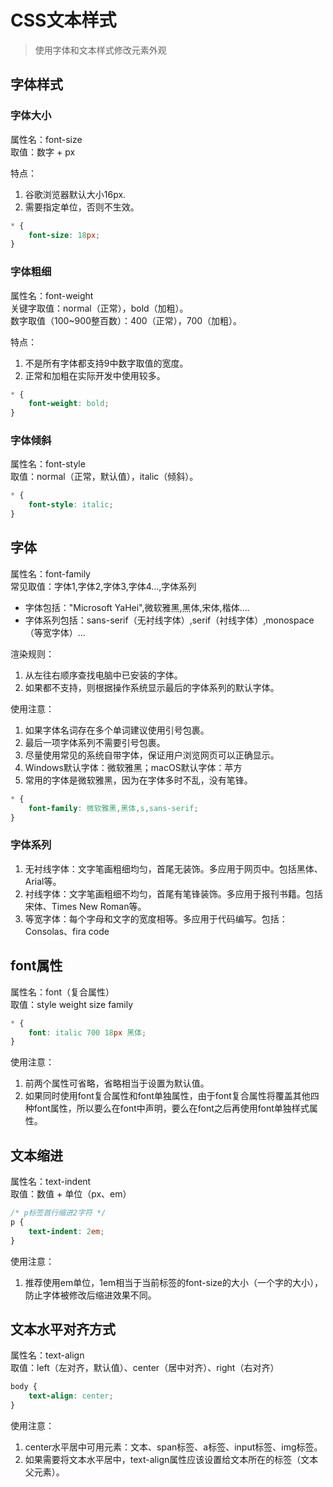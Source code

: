 # CSS文本样式

> 使用字体和文本样式修改元素外观

## 字体样式

### 字体大小
属性名：font-size  
取值：数字 + px  

特点：  
1. 谷歌浏览器默认大小16px.
2. 需要指定单位，否则不生效。

```css
* {
    font-size: 18px;
}
```

### 字体粗细
属性名：font-weight  
关键字取值：normal（正常），bold（加粗）。  
数字取值（100~900整百数）：400（正常），700（加粗）。  

特点：
1. 不是所有字体都支持9中数字取值的宽度。
2. 正常和加粗在实际开发中使用较多。

```css
* {
    font-weight: bold;
}
```

### 字体倾斜
属性名：font-style  
取值：normal（正常，默认值），italic（倾斜）。  

```css
* {
    font-style: italic;
}
```

## 字体
属性名：font-family  
常见取值：字体1,字体2,字体3,字体4...,字体系列  
- 字体包括："Microsoft YaHei",微软雅黑,黑体,宋体,楷体....
- 字体系列包括：sans-serif（无衬线字体）,serif（衬线字体）,monospace（等宽字体）...

渲染规则：
1. 从左往右顺序查找电脑中已安装的字体。
2. 如果都不支持，则根据操作系统显示最后的字体系列的默认字体。

使用注意：
1. 如果字体名词存在多个单词建议使用引号包裹。
2. 最后一项字体系列不需要引号包裹。
3. 尽量使用常见的系统自带字体，保证用户浏览网页可以正确显示。
4. Windows默认字体：微软雅黑；macOS默认字体：苹方
5. 常用的字体是微软雅黑，因为在字体多时不乱，没有笔锋。

```css
* {
    font-family: 微软雅黑,黑体,s,sans-serif;
}
```

### 字体系列

1. 无衬线字体：文字笔画粗细均匀，首尾无装饰。多应用于网页中。包括黑体、Arial等。
2. 衬线字体：文字笔画粗细不均匀，首尾有笔锋装饰。多应用于报刊书籍。包括宋体、Times New Roman等。
3. 等宽字体：每个字母和文字的宽度相等。多应用于代码编写。包括：Consolas、fira code

## font属性
属性名：font（复合属性）  
取值：style weight size family

```css
* {
    font: italic 700 18px 黑体;
}
```

使用注意：
1. 前两个属性可省略，省略相当于设置为默认值。
2. 如果同时使用font复合属性和font单独属性，由于font复合属性将覆盖其他四种font属性，所以要么在font中声明，要么在font之后再使用font单独样式属性。

## 文本缩进
属性名：text-indent  
取值：数值 + 单位（px、em）  


```css
/* p标签首行缩进2字符 */
p {
    text-indent: 2em;
}
```

使用注意：  
1. 推荐使用em单位，1em相当于当前标签的font-size的大小（一个字的大小），防止字体被修改后缩进效果不同。

## 文本水平对齐方式
属性名：text-align  
取值：left（左对齐，默认值）、center（居中对齐）、right（右对齐）

```css
body {
    text-align: center;
}
```

使用注意：
1. center水平居中可用元素：文本、span标签、a标签、input标签、img标签。
2. 如果需要将文本水平居中，text-align属性应该设置给文本所在的标签（文本父元素）。